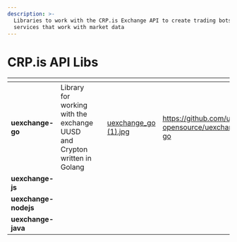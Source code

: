 ```yaml
---
description: >-
  Libraries to work with the CRP.is Exchange API to create trading bots and
  services that work with market data
---
```


# CRP.is API Libs

<table data-card-size="large" data-view="cards"><thead><tr><th></th><th></th><th></th><th data-hidden data-card-cover data-type="files"></th><th data-hidden data-card-target data-type="content-ref"></th></tr></thead><tbody><tr><td><strong>uexchange-go</strong></td><td>Library for working with the exchange UUSD and Crypton written in Golang</td><td></td><td><a href=".gitbook/assets/uexchange_go (1).jpg">uexchange_go (1).jpg</a></td><td><a href="https://github.com/utopia-opensource/uexchange-go">https://github.com/utopia-opensource/uexchange-go</a></td></tr><tr><td><strong>uexchange-js</strong></td><td></td><td></td><td></td><td></td></tr><tr><td><strong>uexchange-nodejs</strong></td><td></td><td></td><td></td><td></td></tr><tr><td><strong>uexchange-java</strong></td><td></td><td></td><td></td><td></td></tr></tbody></table>
